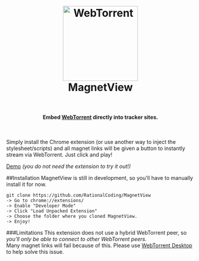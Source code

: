 <h1 align="center">
  <br>
  <a href="https://rationalcoding.github.io/MagnetView/"><img src="https://s15.postimg.org/iqi10yj8b/icon.png" alt="WebTorrent" width="200"></a>
  <br>
  MagnetView
  <br>
  <br>
</h1>

<h4 align="center">Embed <a href = "https://github.com/feross/webtorrent" >WebTorrent</a> directly into tracker sites.</h4>
<br>

Simply install the Chrome extension (or use another way to inject the stylesheet/scripts) and all magnet links will be given a button to instantly stream via WebTorrent. Just click and play!

[Demo](https://rationalcoding.github.io/MagnetView/) *(you do not need the extension to try it out!)*

##Installation
MagnetView is still in development, so you'll have to manually install it for now.  
```
git clone https://github.com/RationalCoding/MagnetView
-> Go to chrome://extensions/
-> Enable "Developer Mode"
-> Click "Load Unpacked Extension"
-> Choose the folder where you cloned MagnetView.
-> Enjoy!
```

###Limitations
This extension does not use a hybrid WebTorrent peer, so *you'll only be able to connect to other WebTorrent peers.*  
Many magnet links will fail because of this. Please use [WebTorrent Desktop](https://webtorrent.io/desktop/) to help solve this issue.
